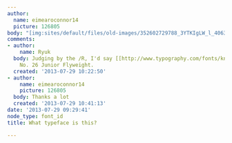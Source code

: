 ```yaml
---
author:
  name: eimearoconnor14
  picture: 126805
body: "[img:sites/default/files/old-images/352602729788_3YTKIgLW_l_4063.jpg]\r\n\r\nThanks!"
comments:
- author:
    name: Ryuk
  body: Judging by the /R, I'd say [[http://www.typography.com/fonts/knockout/overview|Knockout]]
    No. 26 Junior Flyweight.
  created: '2013-07-29 10:22:50'
- author:
    name: eimearoconnor14
    picture: 126805
  body: Thanks a lot
  created: '2013-07-29 10:41:13'
date: '2013-07-29 09:29:41'
node_type: font_id
title: What typeface is this?

---
```

